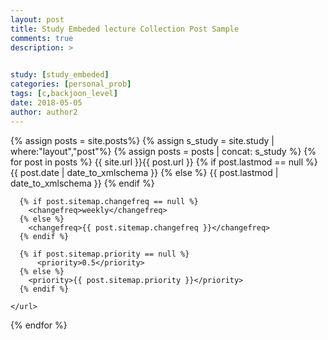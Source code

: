 ```yaml
---
layout: post
title: Study Embeded lecture Collection Post Sample
comments: true
description: >
  

study: [study_embeded]
categories: [personal_prob]
tags: [c,backjoon_level]
date: 2018-05-05
author: author2
---
```





  {% assign posts = site.posts%}
  {% assign s_study = site.study | where:"layout","post"%}
  {% assign posts = posts | concat: s_study %}
  {% for post in posts %}
    <url>
      <loc>{{ site.url }}{{ post.url }}</loc>
      {% if post.lastmod == null %}
        <lastmod>{{ post.date | date_to_xmlschema }}</lastmod>
      {% else %}
        <lastmod>{{ post.lastmod | date_to_xmlschema }}</lastmod>
      {% endif %}

      {% if post.sitemap.changefreq == null %}
        <changefreq>weekly</changefreq>
      {% else %}
        <changefreq>{{ post.sitemap.changefreq }}</changefreq>
      {% endif %}

      {% if post.sitemap.priority == null %}
          <priority>0.5</priority>
      {% else %}
        <priority>{{ post.sitemap.priority }}</priority>
      {% endif %}

    </url>
  {% endfor %}
